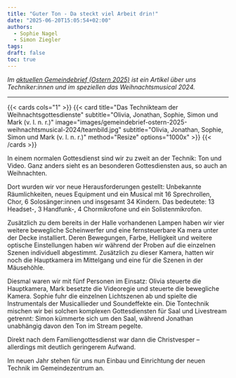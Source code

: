 ```yaml
---
title: "Guter Ton - Da steckt viel Arbeit drin!"
date: "2025-06-20T15:05:54+02:00"
authors:
  - Sophie Nagel
  - Simon Ziegler
tags:
draft: false
toc: true
---
```


_Im [aktuellen Gemeindebrief (Ostern 2025)](https://evkirchebuehl.de/wp-content/uploads/2025/04/GembrJohGe-Ostern-Online-2025-1.pdf) ist ein Artikel über uns Techniker:innen und im speziellen das Weihnachtsmusical 2024._

---

<!--more-->

{{< cards cols="1" >}}
{{< card title="Das Technikteam der Weihnachtsgottesdienste" subtitle="Olivia, Jonathan, Sophie, Simon und Mark (v. l. n. r.)" image="images/gemeindebrief-ostern-2025-weihnachtsmusical-2024/teambild.jpg" subtitle="Olivia, Jonathan, Sophie, Simon und Mark (v. l. n. r.)" method="Resize" options="1000x" >}}
{{< /cards >}}

In einem normalen Gottesdienst sind wir zu zweit an der Technik: Ton und Video.
Ganz anders sieht es an besonderen Gottesdiensten aus, so auch an Weihnachten.

Dort wurden wir vor neue Herausforderungen gestellt: Unbekannte Räumlichkeiten, neues Equipment und ein Musical mit 16 Sprechrollen, Chor, 6 Solosänger:innen und insgesamt 34 Kindern.
Das bedeutete: 13 Headset-, 3 Handfunk-, 4 Chormikrofone und ein Solistenmikrofon.

Zusätzlich zu dem bereits in der Halle vorhandenen Lampen haben wir vier weitere bewegliche Scheinwerfer und eine fernsteuerbare Ka mera unter der Decke installiert.
Deren Bewegungen, Farbe, Helligkeit und weitere optische Einstellungen haben wir während der Proben auf die einzelnen Szenen individuell abgestimmt.
Zusätzlich zu dieser Kamera, hatten wir noch die Hauptkamera im Mittelgang und eine für die Szenen in der Mäusehöhle.

Diesmal waren wir mit fünf Personen im Einsatz: Olivia steuerte die Hauptkamera, Mark besetzte die Videoregie und steuerte die bewegliche Kamera.
Sophie fuhr die einzelnen Lichtszenen ab und spielte die Instrumentals der Musicallieder und Soundeffekte ein.
Die Tontechnik mischen wir bei solchen komplexen Gottesdiensten für Saal und Livestream getrennt:
Simon kümmerte sich um den Saal, während Jonathan unabhängig davon den Ton im Stream pegelte.

Direkt nach dem Familiengottesdienst war dann die Christvesper – allerdings mit deutlich geringerem
Aufwand.

Im neuen Jahr stehen für uns nun Einbau und Einrichtung der neuen Technik im Gemeindezentrum an.
